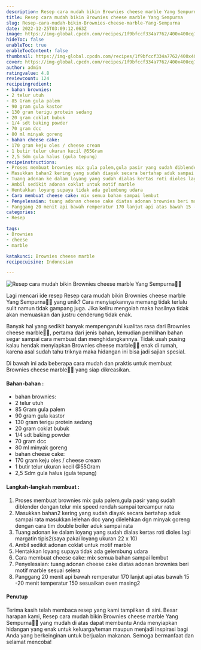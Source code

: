 ```yaml
---
description: Resep cara mudah bikin Brownies cheese marble Yang Sempurna"
title: Resep cara mudah bikin Brownies cheese marble Yang Sempurna
slug: Resep-cara-mudah-bikin-Brownies-cheese-marble-Yang-Sempurna
date: 2022-12-25T03:09:12.063Z
image: https://img-global.cpcdn.com/recipes/1f9bfccf334a7762/400x400cq70/photo.jpg
hideToc: false
enableToc: true
enableTocContent: false
thumbnail: https://img-global.cpcdn.com/recipes/1f9bfccf334a7762/400x400cq70/photo.jpg
cover: https://img-global.cpcdn.com/recipes/1f9bfccf334a7762/400x400cq70/photo.jpg
author: admin
ratingvalue: 4.8
reviewcount: 124
recipeingredient:
- bahan brownies:
- 2 telur utuh
- 85 Gram gula palem
- 90 gram gula kastor
- 130 gram terigu protein sedang
- 20 gram coklat bubuk
- 1/4 sdt baking powder
- 70 gram dcc
- 80 ml minyak goreng
- bahan cheese cake:
- 170 gram keju oles / cheese cream
- 1 butir telur ukuran kecil @55Gram
- 2,5 Sdm gula halus (gula tepung)
recipeinstructions:
- Proses membuat brownies mix gula palem,gula pasir yang sudah diblender dengan telur mix speed rendah sampai tercampur rata
- Masukkan bahan2 kering yang sudah diayak secara bertahap aduk sampai rata masukkan lelehan dcc yang dilelehkan dgn minyak goreng dengan cara tim double boiler aduk sampai rata
- Tuang adonan ke dalam loyang yang sudah dialas kertas roti dioles lagi margatin tipis2(saya pakai loyang ukuran 22 x 10)
- Ambil sedikit adonan coklat untuk motif marble
- Hentakkan loyang supaya tidak ada gelembung udara
- Cara membuat cheese cake: mix semua bahan sampai lembut
- Penyelesaian: tuang adonan cheese cake diatas adonan brownies beri motif marble sesuai selera
- Panggang 20 menit api bawah remperatur 170 lanjut api atas bawah 15 -20 menit temperatur 150 sesuaikan oven masing2
categories:
- Resep

tags:
- Brownies
- cheese
- marble

katakunci: Brownies cheese marble
recipecuisine: Indonesian

---
```


![Resep cara mudah bikin Brownies cheese marble Yang Sempurna👩‍🍳](https://img-global.cpcdn.com/recipes/1f9bfccf334a7762/400x400cq70/photo.jpg)

Lagi mencari ide resep Resep cara mudah bikin Brownies cheese marble Yang Sempurna👩‍🍳 yang unik? Cara menyiapkannya memang tidak terlalu sulit namun tidak gampang juga. Jika keliru mengolah maka hasilnya tidak akan memuaskan dan justru cenderung tidak enak.

Banyak hal yang sedikit banyak mempengaruhi kualitas rasa dari Brownies cheese marble👩‍🍳, pertama dari jenis bahan, kemudian pemilihan bahan segar sampai cara membuat dan menghidangkannya. Tidak usah pusing kalau hendak menyiapkan Brownies cheese marble👩‍🍳 enak di rumah, karena asal sudah tahu triknya maka hidangan ini bisa jadi sajian spesial.

Di bawah ini ada beberapa cara mudah dan praktis untuk membuat Brownies cheese marble👩‍🍳 yang siap dikreasikan.

<!--inarticleads1-->

#### Bahan-bahan :

- bahan brownies:
- 2 telur utuh
- 85 Gram gula palem
- 90 gram gula kastor
- 130 gram terigu protein sedang
- 20 gram coklat bubuk
- 1/4 sdt baking powder
- 70 gram dcc
- 80 ml minyak goreng
- bahan cheese cake:
- 170 gram keju oles / cheese cream
- 1 butir telur ukuran kecil @55Gram
- 2,5 Sdm gula halus (gula tepung)

<!--inarticleads2-->

#### Langkah-langkah membuat :

1. Proses membuat brownies mix gula palem,gula pasir yang sudah diblender dengan telur mix speed rendah sampai tercampur rata
1. Masukkan bahan2 kering yang sudah diayak secara bertahap aduk sampai rata masukkan lelehan dcc yang dilelehkan dgn minyak goreng dengan cara tim double boiler aduk sampai rata
1. Tuang adonan ke dalam loyang yang sudah dialas kertas roti dioles lagi margatin tipis2(saya pakai loyang ukuran 22 x 10)
1. Ambil sedikit adonan coklat untuk motif marble
1. Hentakkan loyang supaya tidak ada gelembung udara
1. Cara membuat cheese cake: mix semua bahan sampai lembut
1. Penyelesaian: tuang adonan cheese cake diatas adonan brownies beri motif marble sesuai selera
1. Panggang 20 menit api bawah remperatur 170 lanjut api atas bawah 15 -20 menit temperatur 150 sesuaikan oven masing2

#### Penutup

Terima kasih telah membaca resep yang kami tampilkan di sini. Besar harapan kami, Resep cara mudah bikin Brownies cheese marble Yang Sempurna👩‍🍳 yang mudah di atas dapat membantu Anda menyiapkan hidangan yang enak untuk keluarga/teman maupun menjadi inspirasi bagi Anda yang berkeinginan untuk berjualan makanan. Semoga bermanfaat dan selamat mencoba!